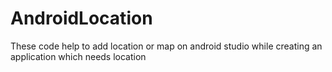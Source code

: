 # AndroidLocation
These code help to add location or map on android studio while creating an application which needs location
